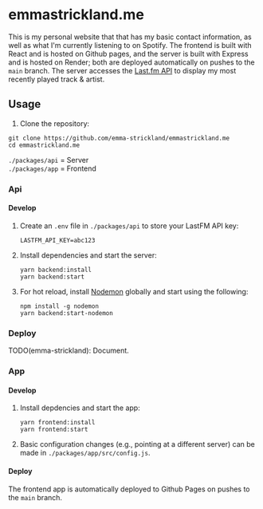 # emmastrickland.me

This is my personal website that that has my basic contact information, as well as what I'm currently listening to on Spotify. The frontend is built with React and is hosted on Github pages, and the server is built with Express and is hosted on Render; both are deployed automatically on pushes to the `main` branch. The server accesses the [Last.fm API](https://www.last.fm/api) to display my most recently played track & artist. 

## Usage

1. Clone the repository:
  ```
  git clone https://github.com/emma-strickland/emmastrickland.me
  cd emmastrickland.me
  ```

`./packages/api` = Server \
`./packages/app` = Frontend

### Api

#### Develop

1. Create an `.env` file in `./packages/api` to store your LastFM API key:
   ```
   LASTFM_API_KEY=abc123
   ```
2. Install dependencies and start the server:
    ```
    yarn backend:install
    yarn backend:start
    ```
3. For hot reload, install [Nodemon](https://www.npmjs.com/package/nodemon) globally and start using the following:
   ```
   npm install -g nodemon
   yarn backend:start-nodemon
   ```

### Deploy

TODO(emma-strickland): Document.

### App

#### Develop

1. Install depdencies and start the app: 
    ```
    yarn frontend:install
    yarn frontend:start
    ```
2. Basic configuration changes (e.g., pointing at a different server) can be made in `./packages/app/src/config.js`.

#### Deploy

The frontend app is automatically deployed to Github Pages on pushes to the `main` branch.


